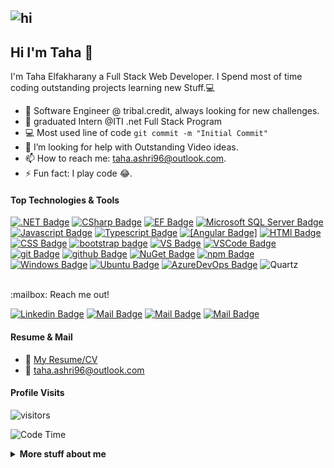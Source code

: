 ﻿
## <img src="./header.gif" alt="hi">
## Hi I'm Taha :wave: 
I'm Taha Elfakharany a  Full Stack Web Developer. I Spend most of time coding outstanding projects learning new Stuff.:computer:

<!-- TODO: Add last video link -->

- 🔭 Software Engineer @ tribal.credit, always looking for new challenges.
- 🔭 graduated Intern @ITI .net Full Stack Program
- :computer: Most used line of code `git commit -m "Initial Commit"`
- 🤔 I’m looking for help with Outstanding Video ideas.
- 📫 How to reach me: taha.ashri96@outlook.com.
- ⚡ Fun fact: I play code 😂.

#### Top Technologies & Tools

<!-- TODO: Make technologies links takes you to repositories -->

[![.NET Badge](https://img.shields.io/badge/Dotnet%20Core-512BD4?style=flat&labelColor=512BD4&logo=.NET&logoColor=white)](https://dotnet.microsoft.com/en-us/download) [![CSharp Badge](https://img.shields.io/badge/C%20Sharp-239120?style=flat&labelColor=239120&logo=C%20Sharp&logoColor=white)](https://docs.microsoft.com/en-us/dotnet/csharp/)  [![EF Badge](https://img.shields.io/badge/EF-EF%20Core-EF%20Core)](https://docs.microsoft.com/en-us/ef/) [![Microsoft SQL Server Badge](https://img.shields.io/badge/MSSQL-CC2927?style=flat&labelColor=CC2927&logo=Microsoft%20SQL%20Server&logoColor=white)](https://www.microsoft.com/en-us/sql-server/sql-server-downloads) [![Javascript Badge](https://img.shields.io/badge/javascript-F7DF1E?style=flat&labelColor=F7DF1E&logo=javascript&logoColor=white)](https://www.javascript.com/) [![Typescript Badge](https://img.shields.io/badge/typescript-3178C6?style=flat&labelColor=3178C6&logo=typescript&logoColor=white)](https://www.typescriptlang.org/) [![[Angular Badge]](https://img.shields.io/badge/angular-DD0031?style=flat&labelColor=DD0031&logo=angular&logoColor=white)](https://angular.io/) [![HTMl Badge](https://img.shields.io/badge/HTML5-E34F26?style=flat&labelColor=E34F26&logo=html5&logoColor=white)](https://developer.mozilla.org/en-US/docs/Learn/HTML/Introduction_to_HTML) [![CSS Badge](https://img.shields.io/badge/CSS3-1572B6?style=flat&labelColor=1572B6&logo=CSS3&logoColor=white)](https://developer.mozilla.org/en-US/docs/Web/CSS/Reference) [![bootstrap badge](https://img.shields.io/badge/Bootstrap-7952B3?style=flat&labelColor=7952B3&logo=Bootstrap&logoColor=white)](https://getbootstrap.com/) [![VS Badge](https://img.shields.io/badge/Visual%20Studio-5C2D91?style=flat&labelColor=5C2D91&logo=Visual%20Studio&logoColor=white)](https://visualstudio.microsoft.com/) [![VSCode Badge](https://img.shields.io/badge/vs%20code-007ACC?style=flat&labelColor=007ACC&logo=Visual%20Studio%20Code&logoColor=white)](#) [![git Badge](https://img.shields.io/badge/git-F05032?style=flat&labelColor=F05032&logo=git&logoColor=white)](https://code.visualstudio.com/) [![github Badge](https://img.shields.io/badge/GitHub-181717?style=flat&labelColor=181717&logo=GitHub&logoColor=white)](#) [![NuGet Badge](https://img.shields.io/badge/NuGet-004880?style=flat&labelColor=004880&logo=NuGet&logoColor=white)](https://www.nuget.org/) [![npm Badge](https://img.shields.io/badge/npm-CB3837?style=flat&labelColor=CB3837&logo=NPM&logoColor=white)](https://www.npmjs.com/) [![Windows Badge](https://img.shields.io/badge/Windows-0078D6?style=flat&labelColor=0078D6&logo=Windows&logoColor=white)](https://www.microsoft.com/en-us/windows) [![Ubuntu Badge](https://img.shields.io/badge/Ubuntu-E95420?style=flat&labelColor=E95420&logo=Ubuntu&logoColor=white)](https://ubuntu.com/) [![AzureDevOps Badge](https://img.shields.io/badge/Azure%20DevOps-0078D7?style=flat&labelColor=0078D7&logo=Azure%20DevOps&logoColor=white)](https://azure.microsoft.com/en-us/services/devops/)
![Quartz](https://img.shields.io/badge/quartz-Quartz-blue)

<br />
:mailbox: Reach me out!

[![Linkedin Badge](https://img.shields.io/badge/-tafakharany-0e76a8?style=flat&labelColor=0e76a8&logo=linkedin&logoColor=white)](https://www.linkedin.com/in/tafakharany/) [![Mail Badge](https://img.shields.io/badge/-tafakharany-0078D4?style=flat&labelColor=0078D4&logo=microsoft-outlook&logoColor=white)](mailto:taha.ashri96@outlook.com) [![Mail Badge](https://img.shields.io/badge/-tafakharany-c0392b?style=flat&labelColor=c0392b&logo=gmail&logoColor=white)](mailto:taha.ashri96@gmail.com) [![Mail Badge](https://img.shields.io/badge/tafakharany-FE7A16?style=flat&labelColor=FE7A16&logo=Stack%20Overflow&logoColor=white)](https://stackoverflow.com/users/5795064/tafakharany)

#### Resume & Mail
- :paperclip: [My Resume/CV](https://github.com/tafakharany/tafakharany/blob/5dc208687bbaabe27ba3cee0cfdc7d9498a6288b/Resume/taha_ashri_CV.pdf)
- :email: taha.ashri96@outlook.com


#### Profile Visits 

![visitors](https://visitor-badge.glitch.me/badge?page_id=tafakharany.tafakharany)

![Code Time](https://img.shields.io/endpoint?style=plastic&url=https://codetime-api.datreks.com/badge/3303?logoColor=white%26project=%26recentMS=0%26showProject=false)

<details>
<summary>
  <b>More stuff about me</b>
 

</summary>

<br >

I love sharing knowledge and putting tutorials, courses and posts together for helping other developers.

#### Coding Stats

<!--START_SECTION:waka-->

```text
C#        4 hrs 49 mins   ████████████░░░░░░░░░░░░░   48.48 %
Binary    2 hrs 20 mins   ██████░░░░░░░░░░░░░░░░░░░   23.62 %
CSHTML    1 hr 3 mins     ██▓░░░░░░░░░░░░░░░░░░░░░░   10.69 %
XML       52 mins         ██▒░░░░░░░░░░░░░░░░░░░░░░   08.87 %
Java      28 mins         █▒░░░░░░░░░░░░░░░░░░░░░░░   04.85 %
ASP.NET   13 mins         ▓░░░░░░░░░░░░░░░░░░░░░░░░   02.26 %
```

<!--END_SECTION:waka-->
[![Top Langs](https://github-readme-stats-two-olive.vercel.app/api/top-langs/?username=tafakharany&layout=compact&hide_border=true&theme=tokyonight)](https://github.com/tafakharany/github-readme-stats)

#### Github Stats

![Taha's github stats](https://github-readme-stats.vercel.app/api?username=tafakharany&show_icons=true&theme=radical)

  #### Github Streaks
  [![GitHub Streak](http://github-readme-streak-stats.herokuapp.com?user=tafakharany&theme=dark&hide_border=true&date_format=M%20j%5B%2C%20Y%5D)](https://git.io/streak-stats)
</details>
